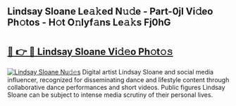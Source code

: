 ## Lindsay Sloane Le𝚊𝚔ed N𝚞𝚍e - Part-0jI Vi𝚍eo Ph𝚘tos - H𝚘t O𝚗lyf𝚊ns Le𝚊𝚔s Fj0hG

# <h2><a href="http://hf0c7z.feru.top/?c=Lindsay+Sloane">🔗 👉 🔴 Lindsay Sloane Vi𝚍𝚎o Ph𝚘t𝚘𝚜</a></h2>

[![Lindsay Sloane Nu𝚍𝚎s](https://i.imgur.com/0TWrTi3.gif)](http://hf0c7z.feru.top/?c=Lindsay+Sloane)
Digital artist Lindsay Sloane and social media influencer, recognized for disseminating dance and lifestyle content through collaborative dance performances and short videos. Public figures Lindsay Sloane can be subject to intense media scrutiny of their personal lives. 
